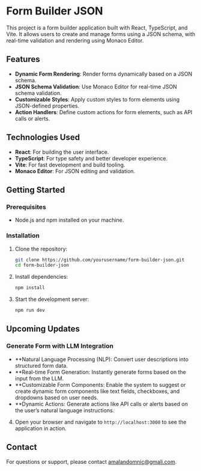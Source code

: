 # Form Builder JSON

This project is a form builder application built with React, TypeScript, and Vite. It allows users to create and manage forms using a JSON schema, with real-time validation and rendering using Monaco Editor.

## Features

- **Dynamic Form Rendering**: Render forms dynamically based on a JSON schema.
- **JSON Schema Validation**: Use Monaco Editor for real-time JSON schema validation.
- **Customizable Styles**: Apply custom styles to form elements using JSON-defined properties.
- **Action Handlers**: Define custom actions for form elements, such as API calls or alerts.

## Technologies Used

- **React**: For building the user interface.
- **TypeScript**: For type safety and better developer experience.
- **Vite**: For fast development and build tooling.
- **Monaco Editor**: For JSON editing and validation.

## Getting Started

### Prerequisites

- Node.js and npm installed on your machine.

### Installation

1. Clone the repository:

   ```bash
   git clone https://github.com/yourusername/form-builder-json.git
   cd form-builder-json
   ```

2. Install dependencies:

   ```bash
   npm install
   ```

3. Start the development server:

   ```bash
   npm run dev
   ```

## Upcoming Updates
### Generate Form with LLM Integration

- **Natural Language Processing (NLP): Convert user descriptions into structured form data.
- **Real-time Form Generation: Instantly generate forms based on the input from the LLM.
- **Customizable Form Components: Enable the system to suggest or create dynamic form components like text fields, checkboxes, and dropdowns based on user needs.
- **Dynamic Actions: Generate actions like API calls or alerts based on the user’s natural language instructions.

4. Open your browser and navigate to `http://localhost:3000` to see the application in action.

## Contact

For questions or support, please contact [amalandomnic@gmali.com](mailto:amalandomnic@gmail.com).